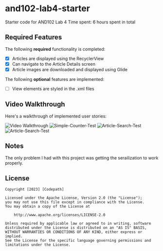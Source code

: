 # and102-lab4-starter
Starter code for AND102 Lab 4
Time spent: 6 hours spent in total

## Required Features

The following **required** functionality is completed:

- [x] Articles are displayed using the RecyclerView
- [x] Can navigate to the Article Details screen
- [x] Article images are downloaded and displayed using Glide

The following **optional** features are implemented:

- [ ] View elements are styled in the .xml files
## Video Walkthrough

Here's a walkthrough of implemented user stories:

<img src='https://www.screentogif.com/ArticleSearchTest.gif' title='Article Search' width='' alt='Video Walkthrough' />


<img src="https://i.ibb.co/6ynYZVp/Simple-Counter-Test.gif" alt="Simple-Counter-Test" border="0">
<img src="https://i.ibb.co/MRcbfyp/Article-Search-Test.gif" alt="Article-Search-Test" border="0">
<img src="https://i.ibb.co/Cnbq6pv/Article-Search-Test.gif" alt="Article-Search-Test" border="0">

## Notes

The only problem I had with this project was getting the serailization to work properly.

## License

    Copyright [2023] [Codepath]

    Licensed under the Apache License, Version 2.0 (the "License");
    you may not use this file except in compliance with the License.
    You may obtain a copy of the License at

        http://www.apache.org/licenses/LICENSE-2.0

    Unless required by applicable law or agreed to in writing, software
    distributed under the License is distributed on an "AS IS" BASIS,
    WITHOUT WARRANTIES OR CONDITIONS OF ANY KIND, either express or implied.
    See the License for the specific language governing permissions and
    limitations under the License.

